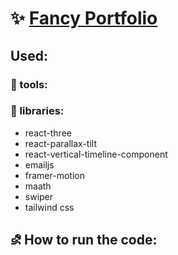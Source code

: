 # ✨ [Fancy Portfolio](https://the-wild-oasis-six-eta.vercel.app/) 

## Used:
### 🔧 tools:

### 🔖 libraries:
- react-three
- react-parallax-tilt
- react-vertical-timeline-component
- emailjs
- framer-motion
- maath
- swiper
- tailwind css

## ⛐ How to run the code:
